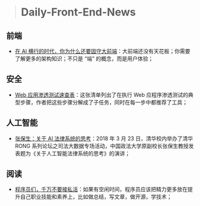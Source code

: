 > # Daily-Front-End-News

## 前端

- [在 AI 横行的时代，你为什么还要固守大前端](http://t.cn/RmcJAWY)：大前端还没有天花板；你需要了解更多的架构知识；不只是 “端” 的概念，而是用户体验；

## 安全

- [Web 应用渗透测试速查表](http://t.cn/Rmc0QBL)：这张清单列出了在执行 Web 应程序渗透测试的典型步骤，作者把这些步骤分解成了子任务，同时在每一步中都推荐了工具；

## 人工智能

- [张保生：关于 AI 法律系统的思考](http://t.cn/RmcYSga)：2018 年 3 月 23 日，清华校内举办了清华 RONG 系列论坛之司法大数据专场活动，中国政法大学原副校长张保生教授发表题为《关于人工智能法律系统的思考》的演讲；

## 阅读

- [程序员们，千万不要接私活](http://t.cn/RmclnmK)：如果有空闲时间，程序员应该把精力更多放在提升自己职业技能和素养上，比如做总结，写文章，做开源，学技术；

